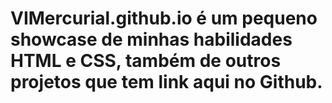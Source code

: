 # VIMercurial.github.io é um pequeno showcase de minhas habilidades HTML e CSS, também de outros projetos que tem link aqui no Github.
